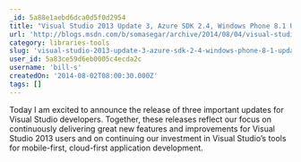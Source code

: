 ```yaml
---
_id: 5a88e1aebd6dca0d5f0d2954
title: "Visual Studio 2013 Update 3, Azure SDK 2.4, Windows Phone 8.1 Update and Apache Cordova Tools CTP 2"
url: 'http://blogs.msdn.com/b/somasegar/archive/2014/08/04/visual-studio-2013-update-3.aspx'
category: libraries-tools
slug: 'visual-studio-2013-update-3-azure-sdk-2-4-windows-phone-8-1-update-and-apache-cordova-tools-ctp-2'
user_id: 5a83ce59d6eb0005c4ecda2c
username: 'bill-s'
createdOn: '2014-08-02T08:00:30.000Z'
tags: []
---
```


Today I am excited to announce the release of three important updates for Visual Studio developers. Together, these releases reflect our focus on continuously delivering great new features and improvements for Visual Studio 2013 users and on continuing our investment in Visual Studio’s tools for mobile-first, cloud-first application development.
